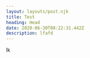 ```yaml
---
layout: layouts/post.njk
title: Test
heading: Head
date: 2020-06-30T08:22:31.442Z
description: lfafd
---
```

lk